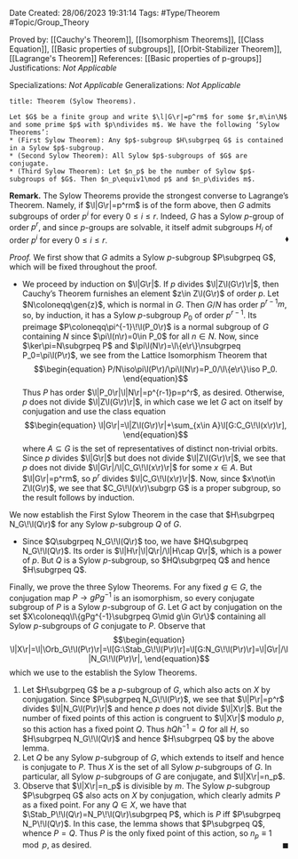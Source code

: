 <div class="topSpace"></div>

Date Created: 28/06/2023 19:31:14
Tags: #Type/Theorem #Topic/Group_Theory

Proved by: [[Cauchy's Theorem]], [[Isomorphism Theorems]], [[Class Equation]], [[Basic properties of subgroups]], [[Orbit-Stabilizer Theorem]], [[Lagrange's Theorem]]
References: [[Basic properties of p-groups]]
Justifications: <i>Not Applicable</i>

Specializations: <i>Not Applicable</i>
Generalizations: <i>Not Applicable</i>

``` ad-Theorem
title: Theorem (Sylow Theorems).

Let $G$ be a finite group and write $\l|G\r|=p^rm$ for some $r,m\in\N$ and some prime $p$ with $p\ndivides m$. We have the following ‘Sylow Theorems’:
* (First Sylow Theorem): Any $p$-subgroup $H\subgrpeq G$ is contained in a Sylow $p$-subgroup.
* (Second Sylow Theorem): All Sylow $p$-subgroups of $G$ are conjugate.
* (Third Sylow Theorem): Let $n_p$ be the number of Sylow $p$-subgroups of $G$. Then $n_p\equiv1\mod p$ and $n_p\divides m$.

```

<b>Remark.</b> The Sylow Theorems provide the strongest converse to Lagrange’s Theorem. Namely, if $\l|G\r|=p^rm$ is of the form above, then $G$ admits subgroups of order $p^i$ for every $0\leq i\leq r$. Indeed, $G$ has a Sylow $p$-group of order $p^r$, and since $p$-groups are solvable, it itself admit subgroups $H_i$ of order $p^i$ for every $0\leq i\leq r$.<span style="float:right;">$\blacklozenge$</span>

<i>Proof.</i> We first show that $G$ admits a Sylow $p$-subgroup $P\subgrpeq G$, which will be fixed throughout the proof.
* We proceed by induction on $\l|G\r|$. If $p$ divides $\l|Z\l(G\r)\r|$, then Cauchy’s Theorem furnishes an element $z\in Z\l(G\r)$ of order $p$. Let $N\coloneqq\gen{z}$, which is normal in $G$. Then $G/N$ has order $p^{r-1}m$, so, by induction, it has a Sylow $p$-subgroup $P_0$ of order $p^{r-1}$. Its preimage $P\coloneqq\pi^{-1}\!\l(P_0\r)$ is a normal subgroup of $G$ containing $N$ since $\pi\l(n\r)=0\in P_0$ for all $n\in N$. Now, since $\ker\pi=N\subgrpeq P$ and $\pi\l(N\r)=\l\{e\r\}\nsubgrpeq P_0=\pi\l(P\r)$, we see from the Lattice Isomorphism Theorem that
$$\begin{equation}
    P/N\iso\pi\l(P\r)/\pi\l(N\r)=P_0/\l\{e\r\}\iso P_0.
\end{equation}$$
Thus $P$ has order $\l|P_0\r|\l|N\r|=p^{r-1}p=p^r$, as desired. Otherwise, $p$ does not divide $\l|Z\l(G\r)\r|$, in which case we let $G$ act on itself by conjugation and use the class equation
$$\begin{equation}
    \l|G\r|=\l|Z\l(G\r)\r|+\sum_{x\in A}\l[G:C_G\!\l(x\r)\r],
\end{equation}$$
where $A\subseteq G$ is the set of representatives of distinct non-trivial orbits. Since $p$ divides $\l|G\r|$ but does not divide $\l|Z\l(G\r)\r|$, we see that $p$ does not divide $\l|G\r|/\l|C_G\!\l(x\r)\r|$ for some $x\in A$. But $\l|G\r|=p^rm$, so $p^r$ divides $\l|C_G\!\l(x\r)\r|$. Now, since $x\not\in Z\l(G\r)$, we see that $C_G\!\l(x\r)\subgrp G$ is a proper subgroup, so the result follows by induction.

We now establish the First Sylow Theorem in the case that $H\subgrpeq N_G\!\l(Q\r)$ for any Sylow $p$-subgroup $Q$ of $G$.
* Since $Q\subgrpeq N_G\!\l(Q\r)$ too, we have $HQ\subgrpeq N_G\!\l(Q\r)$. Its order is $\l|H\r|\l|Q\r|/\l|H\cap Q\r|$, which is a power of $p$. But $Q$ is a Sylow $p$-subgroup, so $HQ\subgrpeq Q$ and hence $H\subgrpeq Q$.

Finally, we prove the three Sylow Theorems. For any fixed $g\in G$, the conjugation map $P\to gPg^{-1}$ is an isomorphism, so every conjugate subgroup of $P$ is a Sylow $p$-subgroup of $G$. Let $G$ act by conjugation on the set $X\coloneqq\l\{gPg^{-1}\subgrpeq G\mid g\in G\r\}$ containing all Sylow $p$-subgroups of $G$ conjugate to $P$. Observe that
$$\begin{equation}
    \l|X\r|=\l|\Orb_G\!\l(P\r)\r|=\l[G:\Stab_G\!\l(P\r)\r]=\l[G:N_G\!\l(P\r)\r]=\l|G\r|/\l|N_G\!\l(P\r)\r|,
\end{equation}$$
which we use to the establish the Sylow Theorems.
1. Let $H\subgrpeq G$ be a $p$-subgroup of $G$, which also acts on $X$ by conjugation. Since $P\subgrpeq N_G\!\l(P\r)$, we see that $\l|P\r|=p^r$ divides $\l|N_G\l(P\r)\r|$ and hence $p$ does not divide $\l|X\r|$. But the number of fixed points of this action is congruent to $\l|X\r|$ modulo $p$, so this action has a fixed point $Q$. Thus $hQh^{-1}=Q$ for all $H$, so $H\subgrpeq N_G\!\l(Q\r)$ and hence $H\subgrpeq Q$ by the above lemma.
2. Let $Q$ be any Sylow $p$-subgroup of $G$, which extends to itself and hence is conjugate to $P$. Thus $X$ is the set of all Sylow $p$-subgroups of $G$. In particular, all Sylow $p$-subgroups of $G$ are conjugate, and $\l|X\r|=n_p$.
3. Observe that $\l|X\r|=n_p$ is divisible by $m$. The Sylow $p$-subgroup $P\subgrpeq G$ also acts on $X$ by conjugation, which clearly admits $P$ as a fixed point. For any $Q\in X$, we have that $\Stab_P\!\l(Q\r)=N_P\!\l(Q\r)\subgrpeq P$, which is $P$ iff $P\subgrpeq N_P\!\l(Q\r)$. In this case, the lemma shows that $P\subgrpeq Q$, whence $P=Q$. Thus $P$ is the only fixed point of this action, so $n_p\equiv1\mod p$, as desired.<span style="float:right;">$\blacksquare$</span>
